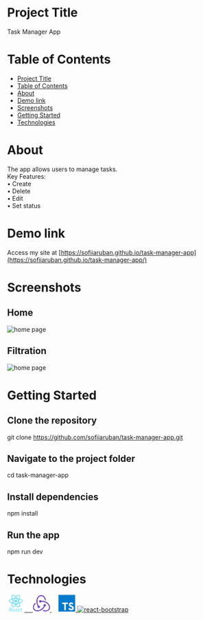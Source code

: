 # Project Title

Task Manager App

# Table of Contents

- [Project Title](#project-title)
- [Table of Contents](#table-of-contents)
- [About](#about)
- [Demo link](#demo-link)
- [Screenshots](#screenshots)
- [Getting Started](#getting-started)
- [Technologies](#technologies)

# About
The app allows users to manage tasks.<br>
Key Features:<br>
&#8226; Create <br>
&#8226; Delete <br> 
&#8226; Edit <br>
&#8226; Set status <br>

# Demo link 
Access my site at [https://sofiiaruban.github.io/task-manager-app](https://sofiiaruban.github.io/task-manager-app/)

# Screenshots 

## Home

<img src="https://ibb.co/SV3LHfd" alt="home page" /> 

## Filtration

<img src="https://ibb.co/dkpwk8d" alt="home page" /> 

# Getting Started

## Clone the repository
git clone https://github.com/sofiiaruban/task-manager-app.git

## Navigate to the project folder
cd task-manager-app

## Install dependencies
npm install

## Run the app
npm run dev

# Technologies
<p align="left"> <a href="https://reactjs.org/" target="_blank" rel="noreferrer"> <img src="https://raw.githubusercontent.com/devicons/devicon/master/icons/react/react-original-wordmark.svg" alt="react" width="40" height="40"/>  &nbsp;  &nbsp; <a href="https://redux.js.org" target="_blank" rel="noreferrer"> <img src="https://raw.githubusercontent.com/devicons/devicon/master/icons/redux/redux-original.svg" alt="redux" width="40" height="40"/> </a> &nbsp;  &nbsp; <a href="https://www.typescriptlang.org/" target="_blank" rel="noreferrer"> <img src="https://raw.githubusercontent.com/devicons/devicon/master/icons/typescript/typescript-original.svg" alt="typescript" width="40" height="40"/> </a> 
<a href=https://react-bootstrap.netlify.app" target="_blank" rel="noreferrer"> <img src="https://react-bootstrap.netlify.app/img/logo.svg" alt="react-bootstrap" width="40" height="40"/> </a> 
</p>
